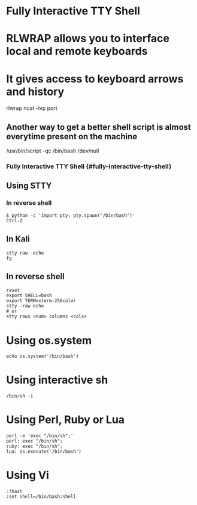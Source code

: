 # Fully Interactive TTY Shell

# RLWRAP allows you to interface local and remote keyboards
# It gives access to keyboard arrows and history
rlwrap ncat -lvp port

## Another way to get a better shell script is almost everytime present on the machine
/usr/bin/script -qc /bin/bash /dev/null

### Fully Interactive TTY Shell {#fully-interactive-tty-shell}


## Using STTY
### In reverse shell
```
$ python -c 'import pty; pty.spawn("/bin/bash")'
Ctrl-Z
```

## In Kali
```
stty raw -echo
fg
```

## In reverse shell
```
reset
export SHELL=bash
export TERM=xterm-256color
stty -raw echo
# or
stty rows <num> columns <cols>
```


# Using os.system
`echo os.system('/bin/bash')`

# Using interactive sh
`/bin/sh -i`

# Using Perl, Ruby or Lua
```
perl -e 'exec "/bin/sh";'
perl: exec "/bin/sh";
ruby: exec "/bin/sh";
lua: os.execute('/bin/bash')
```

# Using Vi
```
:!bash
:set shell=/bin/bash:shell
```



